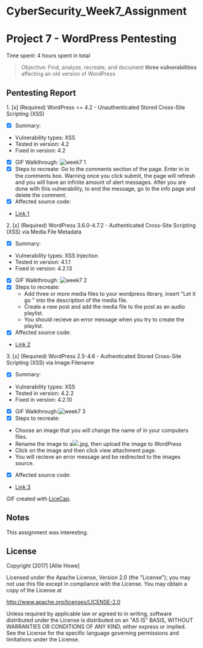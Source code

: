 # CyberSecurity_Week7_Assignment

# Project 7 - WordPress Pentesting

Time spent: 4 hours spent in total

> Objective: Find, analyze, recreate, and document **three vulnerabilities** affecting an old version of WordPress

## Pentesting Report

1\. [x]  (Required) WordPress <= 4.2 - Unauthenticated Stored Cross-Site Scripting (XSS)
- [x] Summary: 
- Vulnerability types: XSS
- Tested in version: 4.2
- Fixed in version: 4.2
- [x] GIF Walkthrough: ![week7 1](https://user-images.githubusercontent.com/10890766/31866138-bf94e780-b748-11e7-8784-a18b17b08d04.gif) 
- [x] Steps to recreate: Go to the comments section of the page.  Enter in <script>while(1){alert(document.cookie);}</script> in the comments box.  Warning once you click submit, the page will refresh and you will have an infinite amount of alert messages.  After you are done with this vulnerability, to end the message, go to the info page and delete the comment.
- [x] Affected source code:
- [Link 1](https://compsecurityconcepts.wordpress.com/tag/cross-site-scripting/)

2\. [x]  (Required) WordPress 3.6.0-4.7.2 - Authenticated Cross-Site Scripting (XSS) via Media File Metadata
- [x] Summary: 
- Vulnerability types: XSS Injection
- Tested in version: 4.1.1
- Fixed in version: 4.2.13
- [x] GIF Walkthrough: ![week7 2](https://user-images.githubusercontent.com/10890766/31866517-96cd67fe-b74e-11e7-947b-40303e8d2091.gif) 
- [x] Steps to recreate: 
    - Add three or more media files to your wordpress library, insert "Let it go <noscript/><script>alert(document.cookie);</script>" into the description of the media file.
    - Create a new post and add the media file to the post as an audio playlist.
    - You should recieve an error message when you try to create the playlist.
- [x] Affected source code:
- [Link 2](https://github.com/WordPress/WordPress/commit/28f838ca3ee205b6f39cd2bf23eb4e5f52796bd7)

3\. [x]  (Required) WordPress 2.5-4.6 - Authenticated Stored Cross-Site Scripting (XSS) via Image Filename
- [x] Summary: 
- Vulnerability types: XSS
- Tested in version: 4.2.2
- Fixed in version: 4.2.10

- [x] GIF Walkthrough:![week7 3](https://user-images.githubusercontent.com/10890766/31866449-91f3bf72-b74d-11e7-808a-7a243926bd4d.gif) 
- [x] Steps to recreate: 
- Choose an image that you will change the name of in your computers files.
- Rename the image to a<img src=a onerror=alert(document.cookie)>.jpg, then upload the image to WordPress
- Click on the image and then click view attachment page.
- You will recieve an error message and be redirected to the images source.
- [x] Affected source code:
- [Link 3](https://github.com/WordPress/WordPress/commit/c9e60dab176635d4bfaaf431c0ea891e4726d6e0)





GIF created with [LiceCap](http://www.cockos.com/licecap/).

## Notes
This assignment was interesting.

## License

Copyright [2017] [Allie Howe]

Licensed under the Apache License, Version 2.0 (the "License");
you may not use this file except in compliance with the License.
You may obtain a copy of the License at

http://www.apache.org/licenses/LICENSE-2.0

Unless required by applicable law or agreed to in writing, software
distributed under the License is distributed on an "AS IS" BASIS,
WITHOUT WARRANTIES OR CONDITIONS OF ANY KIND, either express or implied.
See the License for the specific language governing permissions and
limitations under the License.
